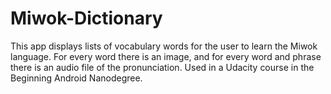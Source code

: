 # Miwok-Dictionary
This app displays lists of vocabulary words for the user to learn the Miwok language. For every word there is an image, and for every word and phrase there is an audio file of the pronunciation. Used in a Udacity course in the Beginning Android Nanodegree.
